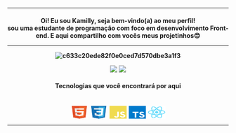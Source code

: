 <hr>
<h4 align="center">
Oi! Eu sou Kamilly, seja bem-vindo(a) ao meu perfil! <br>
sou uma estudante de programação com foco em desenvolvimento Front-end. E aqui compartilho com vocês meus projetinhos😊
<hr>
  
![c633c20ede82f0e0ced7d570dbe3a1f3](https://i.pinimg.com/originals/21/11/61/21116158daaeb1459b4ec0758505e1ad.gif)

<div>
<img  height="180em"src="https://github-readme-stats.vercel.app/api?username=kamillyvitoria&show_icons=true&theme=dracula">
<img  height="100em" src="https://github-readme-stats.vercel.app/api/top-langs/?username=kamillyvitoria&hide_progress=true&theme=dracula">
</div>

  <h4 align="center">
Tecnologias que você encontrará por aqui
<div align="center"><br>
 <h6>
<div style="display: inline_block">
  
   <img align="center"  height="30" width="40" src="https://raw.githubusercontent.com/devicons/devicon/master/icons/html5/html5-original.svg">
  <img align="center"  height="30" width="40" src="https://raw.githubusercontent.com/devicons/devicon/master/icons/css3/css3-original.svg">
  <img align="center"  height="30" width="40" src="https://raw.githubusercontent.com/devicons/devicon/master/icons/javascript/javascript-plain.svg">
  <img align="center"  height="30" width="40" src="https://raw.githubusercontent.com/devicons/devicon/master/icons/typescript/typescript-original.svg">
  <img align="center"  height="30" width="40" src="https://raw.githubusercontent.com/devicons/devicon/master/icons/react/react-original.svg">
   
  
 </div>

 <hr>









